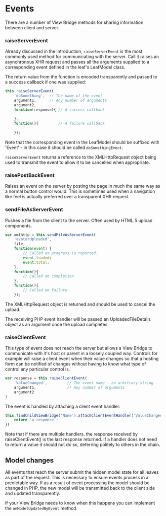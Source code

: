 Events
======

There are a number of View Bridge methods for sharing information between client and server.

### raiseServerEvent

Already discussed in the introduction, `raiseServerEvent` is the most commonly used method
for communicating with the server. Call it raises an asynchronous XHR request and passes
all the arguments supplied to a corresponding event defined in the leaf's LeafModel class.

The return value from the function is encoded transparently and passed to a success
callback if one was supplied:

```js
this.raiseServerEvent(
    'doSomething',  // The name of the event
    argument1,      // Any number of arguments
    argument2,
    function(response){ // A success callback
        
    },
    function(){         // A failure callback
        
    });
```

Note that the corresponding event in the LeafModel should be suffixed with 'Event' - in
this case it should be called `doSomethingEvent`.

`raiseServerEvent` returns a reference to the XMLHttpRequest object being used to
transmit the event to allow it to be cancelled when appropriate.

### raisePostBackEvent

Raises an event on the server by posting the page in much the same way as a normal
button control would. This is sometimes used when a navigation like feel is actually
preferred over a transparent XHR request.

### sendFileAsServerEvent

Pushes a file from the client to the server. Often used by HTML 5 upload components.

```js
var xmlhttp = this.sendFileAsServerEvent(
    'avatarUploaded',
    file,
    function(event) {
        // Called as progress is reported.
        event.loaded;
        event.total;
    },
    function(){
        // Called on completion
    },
    function(){
        // Called on failure
    });
```

The XMLHttpRequest object is returned and should be used to cancel the upload.

The receiving PHP event handler will be passed an UploadedFileDetails object as an
argument once the upload completes.

### raiseClientEvent

This type of event does not reach the server but allows a View Bridge to communicate with it's
host or parent in a loosely coupled way. Controls for example will raise a client event when
their value changes so that a hosting form can be notified of changes without having to 
know what type of control any particular control is.

```js
var response = this.raiseClientEvent(
    'ValueChanged',         // The event name - an arbitrary string
    argument1,              // Any number of arguments
    argument2
)
```

The event is handled by attaching a client event handler:

```js
this.findChildViewBridge('Name').attachClientEventHandler('ValueChanged', function(argument1, argument2){
    return 'a response';
})
```

Note that if there are multiple handlers, the response received by raiseClientEvent() is the last response
returned. If a handler does not need to return a value it should not do so, deferring politely to others in
the chain.

## Model changes

All events that reach the server submit the hidden model state for all leaves as part of the request.
This is necessary to ensure events process in a predictable way. If as a result of event processing
the model should be changed in PHP, the new model will be transmitted back to the client side
and updated transparently.

If your View Bridge needs to know when this happens you can implement the `onModelUpdatedByEvent`
method.
